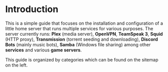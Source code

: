 # Introduction

This is a simple guide that focuses on the installation and configuration of a little home server that runs multiple services for various purposes. The server currently runs: **Plex** (media server), **OpenVPN**, **TeamSpeak 3**, **Squid** (HTTP proxy), **Transmission** (torrent seeding and downloading), **Discord Bots** (mainly music bots), **Samba** (Windows file sharing) among other **services** and various **game servers**.

This guide is organized by categories which can be found on the sitemap on the left.
